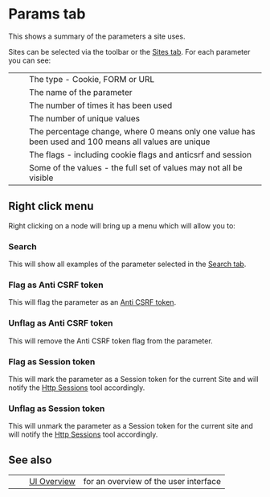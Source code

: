 # Params tab #

This shows a summary of the parameters a site uses.

Sites can be selected via the toolbar or the [Sites tab][].
For each parameter you can see:

<table> 
 <tbody>
  <tr>
   <td>&nbsp;&nbsp;&nbsp;&nbsp;</td> 
   <td>The type - Cookie, FORM or URL</td>
  </tr> 
  <tr>
   <td>&nbsp;&nbsp;&nbsp;&nbsp;</td> 
   <td>The name of the parameter</td>
  </tr> 
  <tr>
   <td>&nbsp;&nbsp;&nbsp;&nbsp;</td> 
   <td>The number of times it has been used</td>
  </tr> 
  <tr>
   <td>&nbsp;&nbsp;&nbsp;&nbsp;</td> 
   <td>The number of unique values</td>
  </tr> 
  <tr>
   <td>&nbsp;&nbsp;&nbsp;&nbsp;</td> 
   <td>The percentage change, where 0 means only one value has been used and 100 means all values are unique</td>
  </tr> 
  <tr>
   <td>&nbsp;&nbsp;&nbsp;&nbsp;</td> 
   <td>The flags - including cookie flags and anticsrf and session</td>
  </tr> 
  <tr>
   <td>&nbsp;&nbsp;&nbsp;&nbsp;</td> 
   <td>Some of the values - the full set of values may not all be visible</td>
  </tr> 
 </tbody>
</table>

## Right click menu ##

Right clicking on a node will bring up a menu which will allow you to:

### Search ###

This will show all examples of the parameter selected in the [Search tab][].

### Flag as Anti CSRF token ###

This will flag the parameter as an [Anti CSRF token][].

### Unflag as Anti CSRF token ###

This will remove the Anti CSRF token flag from the parameter.


### Flag as Session token ###

This will mark the parameter as a Session token for the current Site and will notify the [Http Sessions][] tool accordingly.


### Unflag as Session token ###

This will unmark the parameter as a Session token for the current site and will notify the [Http Sessions][] tool accordingly.


## See also ##

<table> 
 <tbody>
  <tr>
   <td>&nbsp;&nbsp;&nbsp;&nbsp;</td>
   <td> <a href="HelpUiOverview" rel="nofollow">UI Overview</a></td>
   <td>for an overview of the user interface</td>
  </tr> 
 </tbody>
</table>


[Sites tab]: HelpUiTabsSites
[Search tab]: HelpUiTabsSearch
[Anti CSRF token]: HelpStartConceptsAnticsrf
[Http Sessions]: HelpStartConceptsHttpsessions